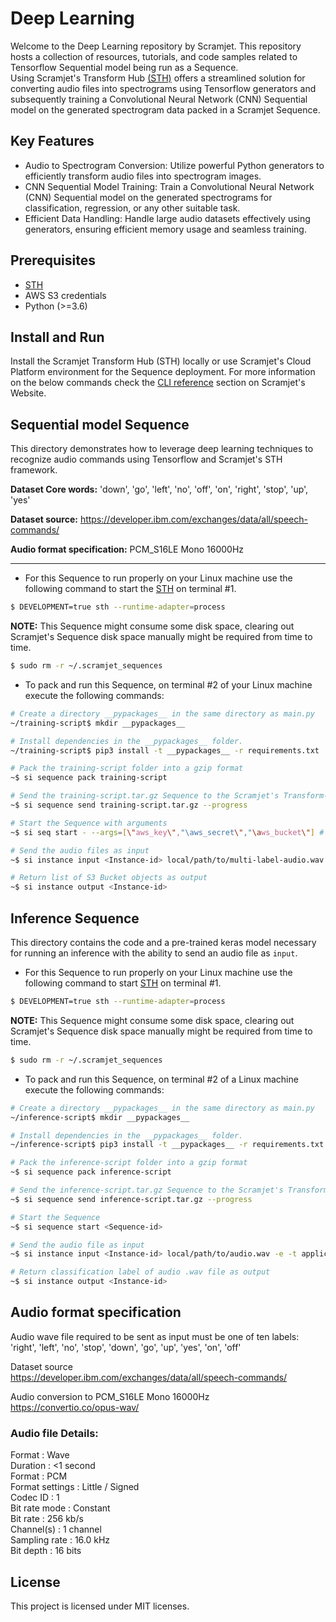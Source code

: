 # Deep Learning 

Welcome to the Deep Learning repository by Scramjet. This repository hosts a collection of resources, tutorials, and code samples related to Tensorflow Sequential model being run as a Sequence.<br/> 
Using Scramjet's Transform Hub <a href="https://github.com/scramjetorg/transform-hub" target="_blank">(STH)</a> offers a streamlined solution for converting audio files into spectrograms using Tensorflow generators and subsequently training a Convolutional Neural Network (CNN) Sequential model on the generated spectrogram data packed in a Scramjet Sequence.

## Key Features

- Audio to Spectrogram Conversion: Utilize powerful Python generators to efficiently transform audio files into spectrogram images.
- CNN Sequential Model Training: Train a Convolutional Neural Network (CNN) Sequential model on the generated spectrograms for classification, regression, or any other suitable task.
- Efficient Data Handling: Handle large audio datasets effectively using generators, ensuring efficient memory usage and seamless training.

## Prerequisites
- <a href="https://www.npmjs.com/package/@scramjet/cli" target="_blank">STH</a> <br/>
- AWS S3 credentials
- Python (>=3.6)

## Install and Run
Install the Scramjet Transform Hub (STH) locally or use Scramjet's Cloud Platform environment for the Sequence deployment. For more information on the below commands check the 
<a href="https://docs.scramjet.org/platform/cli-reference/" target="_blank">CLI reference</a> section on Scramjet's Website.


## Sequential model Sequence<br/>
This directory demonstrates how to leverage deep learning techniques to recognize audio commands using Tensorflow and Scramjet's STH framework.

**Dataset Core words:** 'down', 'go', 'left', 'no', 'off', 'on', 'right', 'stop', 'up', 'yes'

**Dataset source:** https://developer.ibm.com/exchanges/data/all/speech-commands/

**Audio format specification:** PCM_S16LE Mono 16000Hz<br/>

---

- For this Sequence to run properly on your Linux machine use the following command to start the <a href="https://docs.scramjet.org/platform/self-hosted-installation/" target="_blank">STH</a> on terminal #1.

```bash
$ DEVELOPMENT=true sth --runtime-adapter=process
```

**NOTE:** This Sequence might consume some disk space, clearing out Scramjet's Sequence disk space manually might be required from time to time.

```bash
$ sudo rm -r ~/.scramjet_sequences
```

- To pack and run this Sequence, on terminal #2 of your Linux machine execute the following commands:

```bash
# Create a directory __pypackages__ in the same directory as main.py
~/training-script$ mkdir __pypackages__

# Install dependencies in the __pypackages__ folder. 
~/training-script$ pip3 install -t __pypackages__ -r requirements.txt

# Pack the training-script folder into a gzip format
~$ si sequence pack training-script

# Send the training-script.tar.gz Sequence to the Scramjet's Transform-Hub, with a return <Sequence-id> value
~$ si sequence send training-script.tar.gz --progress

# Start the Sequence with arguments
~$ si seq start - --args=[\"aws_key\","\aws_secret\","\aws_bucket\"] # Without spacing between args

# Send the audio files as input
~$ si instance input <Instance-id> local/path/to/multi-label-audio.wav -e -t application/octet-stream

# Return list of S3 Bucket objects as output
~$ si instance output <Instance-id>
```

## Inference Sequence

This directory contains the code and a pre-trained keras model necessary for running an inference with the ability to send an audio file as `input`.

- For this Sequence to run properly on your Linux machine use the following command to start <a href="https://docs.scramjet.org/platform/self-hosted-installation/" target="_blank">STH</a> on terminal #1.

```bash
$ DEVELOPMENT=true sth --runtime-adapter=process
```

**NOTE:** This Sequence might consume some disk space, clearing out Scramjet's Sequence disk space manually might be required from time to time.

```bash
$ sudo rm -r ~/.scramjet_sequences
```

- To pack and run this Sequence, on terminal #2 of a Linux machine execute the following commands:

```bash
# Create a directory __pypackages__ in the same directory as main.py
~/inference-script$ mkdir __pypackages__

# Install dependencies in the __pypackages__ folder. 
~/inference-script$ pip3 install -t __pypackages__ -r requirements.txt

# Pack the inference-script folder into a gzip format
~$ si sequence pack inference-script

# Send the inference-script.tar.gz Sequence to the Scramjet's Transform-Hub, with a return <Sequence-id> value
~$ si sequence send inference-script.tar.gz --progress

# Start the Sequence
~$ si sequence start <Sequence-id> 

# Send the audio file as input
~$ si instance input <Instance-id> local/path/to/audio.wav -e -t application/octet-stream

# Return classification label of audio .wav file as output
~$ si instance output <Instance-id>
```
## Audio format specification

Audio wave file required to be sent as input must be one of ten labels:<br/> 'right', 'left', 'no', 'stop', 'down', 'go', 'up', 'yes', 'on', 'off'

Dataset source<br/> 
https://developer.ibm.com/exchanges/data/all/speech-commands/

Audio conversion to PCM_S16LE Mono 16000Hz<br/>
https://convertio.co/opus-wav/

### Audio file Details:

Format : Wave<br/>
Duration : <1 second<br/>
Format : PCM<br/>
Format settings : Little / Signed<br/>
Codec ID : 1<br/>
Bit rate mode : Constant<br/>
Bit rate : 256 kb/s<br/>
Channel(s) : 1 channel<br/>
Sampling rate : 16.0 kHz<br/>
Bit depth : 16 bits<br/>

## License

This project is licensed under MIT licenses. 

